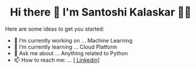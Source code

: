 <h1 align='center'>
  Hi there 👋 I'm  Santoshi Kalaskar  👨‍💻
</h1>

Here are some ideas to get you started:

- 🔭 I’m currently working on ... Machine Learning
- 🌱 I’m currently learning ... Cloud Platform
- 💬 Ask me about ... Anything related to Python
- 📫 How to reach me: ... <a href="https://www.linkedin.com/in/santoshi-kalaskar/"> [ Linkedin]

